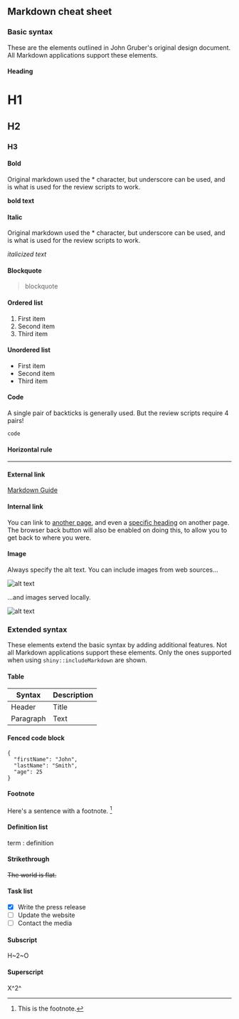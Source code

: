 ## Markdown cheat sheet

### Basic syntax

These are the elements outlined in John Gruber's original design document. All Markdown applications support these elements.

#### Heading

# H1
## H2
### H3

#### Bold

Original markdown used the * character, but underscore can be used, and is what is used for the review scripts to work.

__bold text__

#### Italic

Original markdown used the * character, but underscore can be used, and is what is used for the review scripts to work.

_italicized text_

#### Blockquote

> blockquote

#### Ordered list

1. First item
2. Second item
3. Third item

#### Unordered list

- First item
- Second item
- Third item

#### Code

A single pair of backticks is generally used. But the review scripts require 4 pairs!

````code````

#### Horizontal rule

---

#### External link

[Markdown Guide](https://www.markdownguide.org)

#### Internal link

You can link to [another page](http://127.0.0.1/Another_markdown_page), and even a [specific heading](http://127.0.0.1/Another_markdown_page?linked-heading) on another page. The browser back button will also be enabled on doing this, to allow you to get back to where you were.

#### Image

Always specify the alt text. You can include images from web sources...

![alt text](https://cdn.ons.gov.uk/assets/images/ons-logo/v2/ons-logo.svg)

...and images served locally.

![alt text](www/assets/logos/nhs-logo.png)

### Extended syntax

These elements extend the basic syntax by adding additional features. Not all Markdown applications support these elements. Only the ones supported when using ````shiny::includeMarkdown```` are shown.

#### Table

| Syntax    | Description |
| ----------| ----------- |
| Header    | Title       |
| Paragraph | Text        |

#### Fenced code block

````
{
  "firstName": "John",
  "lastName": "Smith",
  "age": 25
}
````

#### Footnote

Here's a sentence with a footnote. [^1]

[^1]: This is the footnote.

#### Definition list

term
: definition

#### Strikethrough

~~The world is flat.~~

#### Task list

- [x] Write the press release
- [ ] Update the website
- [ ] Contact the media

#### Subscript

H~2~O

#### Superscript

X^2^
